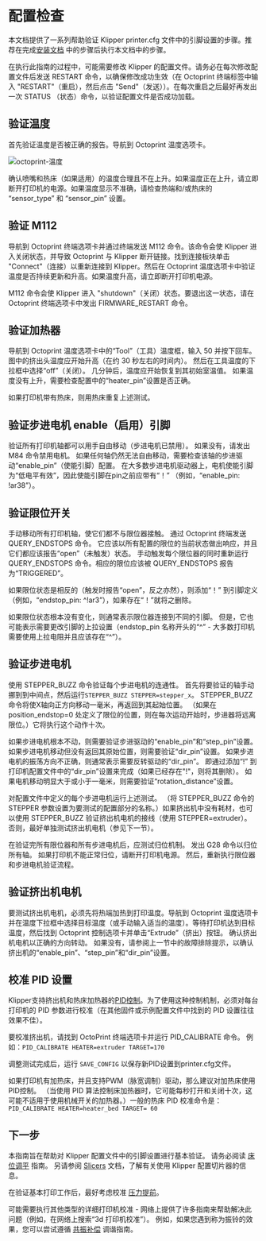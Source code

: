 # 配置检查

本文档提供了一系列帮助验证 Klipper printer.cfg 文件中的引脚设置的步骤。推荐在完成[安装文档](Installation.md) 中的步骤后执行本文档中的步骤。

在执行此指南的过程中，可能需要修改 Klipper 的配置文件。请务必在每次修改配置文件后发送 RESTART 命令，以确保修改成功生效（在 Octoprint 终端标签中输入 "RESTART"（重启），然后点击 "Send"（发送））。在每次重启之后最好再发出一次 STATUS （状态）命令，以验证配置文件是否成功加载。

## 验证温度

首先验证温度是否被正确的报告。导航到 Octoprint 温度选项卡。

![octoprint-温度](img/octoprint-temperature.png)

确认喷嘴和热床（如果适用）的温度合理且不在上升。如果温度正在上升，请立即断开打印机的电源。如果温度显示不准确，请检查热端和/或热床的 “sensor_type” 和 “sensor_pin” 设置。

## 验证 M112

导航到 Octoprint 终端选项卡并通过终端发送 M112 命令。该命令会使 Klipper 进入关闭状态，并导致 Octoprint 与 Klipper 断开链接。找到连接板块单击 "Connect"（连接）以重新连接到 Klipper。然后在 Octoprint 温度选项卡中验证温度是否持续更新和升高。如果温度升高，请立即断开打印机电源。

M112 命令会使 Klipper 进入 "shutdown"（关闭）状态。要退出这一状态，请在 Octoprint 终端选项卡中发出 FIRMWARE_RESTART 命令。

## 验证加热器

导航到 Octoprint 温度选项卡中的“Tool”（工具）温度框，输入 50 并按下回车。 图中的挤出头温度应开始升高（在约 30 秒左右的时间内）。 然后在工具温度的下拉框中选择“off”（关闭）。 几分钟后，温度应开始恢复到其初始室温值。 如果温度没有上升，需要检查配置中的“heater_pin”设置是否正确。

如果打印机带有热床，则用热床重复上述测试。

## 验证步进电机 enable（启用）引脚

验证所有打印机轴都可以用手自由移动（步进电机已禁用）。 如果没有，请发出 M84 命令禁用电机。 如果任何轴仍然无法自由移动，需要检查该轴的步进驱动“enable_pin”（使能引脚）配置。 在大多数步进电机驱动器上，电机使能引脚为“低电平有效”，因此使能引脚在pin之前应带有“！” （例如，“enable_pin: !ar38”）。

## 验证限位开关

手动移动所有打印机轴，使它们都不与限位器接触。 通过 Octoprint 终端发送 QUERY_ENDSTOPS 命令。 它应该以所有配置的限位的当前状态做出响应，并且它们都应该报告“open”（未触发）状态。 手动触发每个限位器的同时重新运行 QUERY_ENDSTOPS 命令。相应的限位应该被 QUERY_ENDSTOPS 报告为“TRIGGERED”。

如果限位状态是相反的（触发时报告“open”，反之亦然），则添加“！” 到引脚定义（例如，“endstop_pin: ^!ar3”），如果存在“！”就将之删除。

如果限位状态根本没有变化，则通常表示限位器连接到不同的引脚。 但是，它也可能表示需要更改引脚的上拉设置（endstop_pin 名称开头的“^” - 大多数打印机需要使用上拉电阻并且应该存在“^”）。

## 验证步进电机

使用 STEPPER_BUZZ 命令验证每个步进电机的连通性。 首先将要验证的轴手动挪到到中间点，然后运行`STEPPER_BUZZ STEPPER=stepper_x`。 STEPPER_BUZZ 命令将使X轴向正方向移动一毫米，再返回到其起始位置。 （如果在 position_endstop=0 处定义了限位的位置，则在每次运动开始时，步进器将远离限位。）它将执行这个动作十次。

如果步进电机根本不动，则需要验证步进驱动的“enable_pin”和“step_pin”设置。 如果步进电机移动但没有返回其原始位置，则需要验证“dir_pin”设置。 如果步进电机的振荡方向不正确，则通常表示需要反转驱动的“dir_pin”。 即通过添加“!” 到打印机配置文件中的“dir_pin”设置来完成（如果已经存在"!"，则将其删除）。 如果电机移动明显大于或小于一毫米，则需要验证“rotation_distance”设置。

对配置文件中定义的每个步进电机运行上述测试。 （将 STEPPER_BUZZ 命令的 STEPPER 参数设置为要测试的配置部分的名称。）如果挤出机中没有耗材，也可以使用 STEPPER_BUZZ 验证挤出机电机的接线（使用 STEPPER=extruder）。 否则，最好单独测试挤出机电机（参见下一节）。

在验证完所有限位器和所有步进电机后，应测试归位机制。 发出 G28 命令以归位所有轴。 如果打印机不能正常归位，请断开打印机电源。 然后，重新执行限位器和步进电机验证流程。

## 验证挤出机电机

要测试挤出机电机，必须先将热端加热到打印温度。导航到 Octoprint 温度选项卡并在温度下拉框中选择目标温度（或手动输入适当的温度）。等待打印机达到目标温度，然后找到 Octoprint 控制选项卡并单击“Extrude”（挤出）按钮。 确认挤出机电机以正确的方向转动。 如果没有，请参阅上一节中的故障排除提示，以确认挤出机的“enable_pin”、“step_pin”和“dir_pin”设置。

## 校准 PID 设置

Klipper支持挤出机和热床加热器的[PID控制](https://en.wikipedia.org/wiki/PID_controller)。为了使用这种控制机制，必须对每台打印机的 PID 参数进行校准（在其他固件或示例配置文件中找到的 PID 设置往往效果不佳）。

要校准挤出机，请找到 OctoPrint 终端选项卡并运行 PID_CALIBRATE 命令。 例如：`PID_CALIBRATE HEATER=extruder TARGET=170`

调整测试完成后，运行 `SAVE_CONFIG` 以保存新PID设置到printer.cfg文件。

如果打印机有加热床，并且支持PWM（脉宽调制）驱动，那么建议对加热床使用PID控制。 （当使用 PID 算法控制床加热器时，它可能每秒打开和关闭十次，这可能不适用于使用机械开关的加热器。）一般的热床 PID 校准命令是：`PID_CALIBRATE HEATER=heater_bed TARGET= 60`

## 下一步

本指南旨在帮助对 Klipper 配置文件中的引脚设置进行基本验证。 请务必阅读 [床位调平](Bed_Level.md) 指南。 另请参阅 [Slicers](Slicers.md) 文档，了解有关使用 Klipper 配置切片器的信息。

在验证基本打印工作后，最好考虑校准 [压力提前](Pressure_Advance.md)。

可能需要执行其他类型的详细打印机校准 - 网络上提供了许多指南来帮助解决此问题（例如，在网络上搜索“3d 打印机校准”）。 例如，如果您遇到称为振铃的效果，您可以尝试遵循 [共振补偿](Resonance_Compensation.md) 调谐指南。
